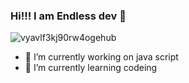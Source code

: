 ### Hi!!! I am Endless dev 👋





![vyavlf3kj90rw4ogehub](https://user-images.githubusercontent.com/84754708/121451779-c66c8480-c9bb-11eb-8773-28a71dd90de3.jpg)


- 🔭 I’m currently working on java script
- 🌱 I’m currently learning codeing
